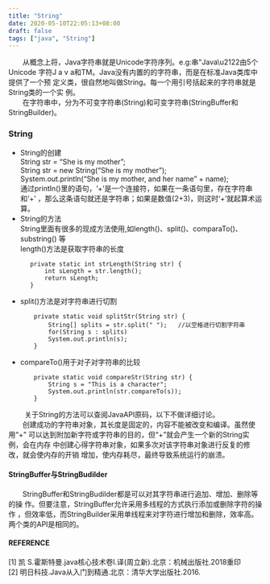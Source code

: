 ```yaml
---
title: "String"
date: 2020-05-10T22:05:13+08:00
draft: false 
tags: ["java", "String"]
---
```


&emsp;&emsp;从概念上将，Java字符串就是Unicode字符序列。e.g:串"Java\u2122由5个Unicode 字符J a v a和TM。Java没有内置的的字符串，而是在标准Java类库中提供了一个预 定义类，很自然地叫做String。每一个用引号括起来的字符串就是String类的一个实 例。  
&emsp;&emsp;在字符串中，分为不可变字符串(String)和可变字符串(StringBuffer和StringBuilder)。  
### String

*  String的创建  
    String str = “She is my mother”;  
    String str = new String(“She is my mother”);  
    System.out.println(“She is my mother, and her name” + name);  
    通过println()里的语句，‘+’是一个连接符，如果在一条语句里，存在字符串和‘+’ ，那么这条语句就还是字符串；如果是数值(2+3)，则这时‘+’就起算术运算。  
* String的方法  
    String里面有很多的现成方法使用,如length()、split()、comparaTo()、substring() 等  
    length()方法是获取字符串的长度  
```
      private static int strLength(String str) {
          int sLength = str.length();
          return sLength;
      }
```
* split()方法是对字符串进行切割  
```
       private static void splitStr(String str) {
           String[] splits = str.split(" ");   //以空格进行切割字符串
           for(String s : splits)
           System.out.println(s);
       }
```
* compareTo()用于对子对字符串的比较  
```
       private static void compareStr(String str) {
           String s = "This is a character";
           System.out.println(str.compareTo(s));
       }
```
&emsp;&emsp; 关于String的方法可以查阅JavaAPI原码，以下不做详细讨论。  
&emsp;&emsp;创建成功的字符串对象，其长度是固定的，内容不能被改变和编译。虽然使用“+” 可以达到附加新字符或字符串的目的，但“+”就会产生一个新的String实例，会在内存 中创建心得字符串对象，如果多次对该字符串对象进行反复的修改，就会使内存的开销 增加，使内存耗尽，最终导致系统运行的崩溃。  

#### StringBuffer与StringBudilder

&emsp;&emsp;StringBuffer和StringBudilder都是可以对其字符串进行追加、增加、删除等的操 作。但要注意，StringBuffer允许采用多线程的方式执行添加或删除字符的操作 ，但效率低，而StringBuilder采用单线程来对字符进行增加和删除，效率高。 两个类的API是相同的。

#### REFERENCE
[1] 凯 S.霍斯特曼.java核心技术卷I.译(周立新).北京：机械出版社.2018重印   
[2] 明日科技.Java从入门到精通.北京：清华大学出版社.2016.

